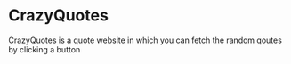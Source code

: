 # CrazyQuotes
CrazyQuotes is a quote website in which you can fetch the random qoutes by clicking a button
